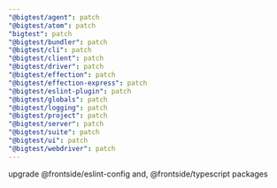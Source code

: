```yaml
---
"@bigtest/agent": patch
"@bigtest/atom": patch
"bigtest": patch
"@bigtest/bundler": patch
"@bigtest/cli": patch
"@bigtest/client": patch
"@bigtest/driver": patch
"@bigtest/effection": patch
"@bigtest/effection-express": patch
"@bigtest/eslint-plugin": patch
"@bigtest/globals": patch
"@bigtest/logging": patch
"@bigtest/project": patch
"@bigtest/server": patch
"@bigtest/suite": patch
"@bigtest/ui": patch
"@bigtest/webdriver": patch
---
```


upgrade @frontside/eslint-config and, @frontside/typescript packages
